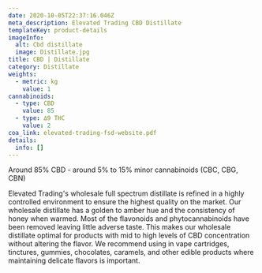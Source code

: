 ```yaml
---
date: 2020-10-05T22:37:16.046Z
meta_description: Elevated Trading CBD Distillate
templateKey: product-details
imageInfo:
  alt: Cbd distillate
  image: Distillate.jpg
title: CBD | Distillate
category: Distillate
weights:
  - metric: kg
    value: 1
cannabinoids:
  - type: CBD
    value: 85
  - type: ∆9 THC
    value: 2
coa_link: elevated-trading-fsd-website.pdf
details:
  info: []
---
```


Around 85% CBD - around 5% to 15% minor cannabinoids (CBC, CBG, CBN)

Elevated Trading's wholesale full spectrum distillate is refined in a highly controlled environment to ensure the highest quality on the market. Our wholesale distillate has a golden to amber hue and the consistency of honey when warmed. Most of the flavonoids and phytocannabinoids have been removed leaving little adverse taste. This makes our wholesale distillate optimal for products with mid to high levels of CBD concentration without altering the flavor. We recommend using in vape cartridges, tinctures, gummies, chocolates, caramels, and other edible products where maintaining delicate flavors is important.
